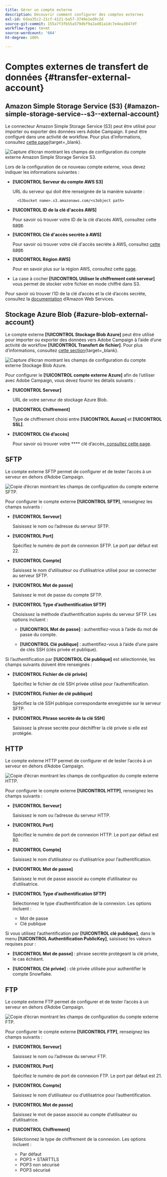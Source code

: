 ```yaml
---
title: Gérer un compte externe
description: Découvrir comment configurer des comptes externes
exl-id: 6daa35c2-21cf-4121-ba57-3749e1ed9c2d
source-git-commit: 155a7f3fb55a579dbf9a2ad81a1dc7e4ea3847df
workflow-type: tm+mt
source-wordcount: '664'
ht-degree: 100%

---
```


# Comptes externes de transfert de données {#transfer-external-account}

## Amazon Simple Storage Service (S3) {#amazon-simple-storage-service--s3--external-account}

Le connecteur Amazon Simple Storage Service (S3) peut être utilisé pour importer ou exporter des données vers Adobe Campaign. Il peut être configuré dans une activité de workflow. Pour plus d’informations, consultez [cette page](https://experienceleague.adobe.com/fr/docs/campaign-web/v8/wf/design-workflows/transfer-file){target=_blank}.

![Capture d’écran montrant les champs de configuration du compte externe Amazon Simple Storage Service S3.](assets/external-AWS.png)

Lors de la configuration de ce nouveau compte externe, vous devez indiquer les informations suivantes :

* **[!UICONTROL Serveur du compte AWS S3]**

  URL du serveur qui doit être renseignée de la manière suivante :

  `  <S3bucket name>.s3.amazonaws.com/<s3object path>`

* **[!UICONTROL ID de la clé d&#39;accès AWS]**

  Pour savoir où trouver votre ID de la clé d’accès AWS, consultez cette [page](https://docs.aws.amazon.com/general/latest/gr/aws-sec-cred-types.html#access-keys-and-secret-access-keys).

* **[!UICONTROL Clé d&#39;accès secrète à AWS]**

  Pour savoir où trouver votre clé d&#39;accès secrète à AWS, consultez [cette page](https://aws.amazon.com/fr/blogs/security/wheres-my-secret-access-key/).

* **[!UICONTROL Région AWS]**

  Pour en savoir plus sur la région AWS, consultez cette [page](https://aws.amazon.com/fr/about-aws/global-infrastructure/regions_az/).

* La case à cocher **[!UICONTROL Utiliser le chiffrement coté serveur]** vous permet de stocker votre fichier en mode chiffré dans S3.

Pour savoir où trouver l’ID de la clé d’accès et la clé d’accès secrète, consultez la [documentation](https://docs.aws.amazon.com/general/latest/gr/aws-sec-cred-types.html#access-keys-and-secret-access-keys) d’Amazon Web Services.

## Stockage Azure Blob {#azure-blob-external-account}

Le compte externe **[!UICONTROL Stockage Blob Azure]** peut être utilisé pour importer ou exporter des données vers Adobe Campaign à l’aide d’une activité de workflow **[!UICONTROL Transfert de fichier]**. Pour plus d’informations, consultez [cette section](https://experienceleague.adobe.com/fr/docs/campaign-web/v8/wf/design-workflows/transfer-file){target=_blank}.

![Capture d’écran montrant les champs de configuration du compte externe Stockage Blob Azure.](assets/external-azure.png)

Pour configurer le **[!UICONTROL compte externe Azure]** afin de l’utiliser avec Adobe Campaign, vous devez fournir les détails suivants :

* **[!UICONTROL Serveur]**

  URL de votre serveur de stockage Azure Blob.

* **[!UICONTROL Chiffrement]**

  Type de chiffrement choisi entre **[!UICONTROL Aucun]** et **[!UICONTROL SSL]**.

* **[!UICONTROL Clé d’accès]**

  Pour savoir où trouver votre **** clé d’accès[, consultez cette page](https://docs.microsoft.com/fr-fr/azure/storage/common/storage-account-keys-manage?tabs=azure-portal).

## SFTP

Le compte externe SFTP permet de configurer et de tester l’accès à un serveur en dehors d’Adobe Campaign.

![Copie d’écran montrant les champs de configuration du compte externe SFTP.](assets/ext-account-sftp.png)

Pour configurer le compte externe **[!UICONTROL SFTP]**, renseignez les champs suivants :

* **[!UICONTROL Serveur]**

  Saisissez le nom ou l’adresse du serveur SFTP.

* **[!UICONTROL Port]**

  Spécifiez le numéro de port de connexion SFTP. Le port par défaut est 22.

* **[!UICONTROL Compte]**

  Saisissez le nom d’utilisateur ou d’utilisatrice utilisé pour se connecter au serveur SFTP.

* **[!UICONTROL Mot de passe]**

  Saisissez le mot de passe du compte SFTP.

* **[!UICONTROL Type d’authentification SFTP]**

  Choisissez la méthode d’authentification auprès du serveur SFTP. Les options incluent :

   * **[!UICONTROL Mot de passe]** : authentifiez-vous à l’aide du mot de passe du compte.

   * **[!UICONTROL Clé publique]** : authentifiez-vous à l’aide d’une paire de clés SSH (clés privée et publique).

Si l’authentification par **[!UICONTROL Clé publique]** est sélectionnée, les champs suivants doivent être renseignés :

* **[!UICONTROL Fichier de clé privée]**

  Spécifiez le fichier de clé SSH privée utilisé pour l’authentification.

* **[!UICONTROL Fichier de clé publique]**

  Spécifiez la clé SSH publique correspondante enregistrée sur le serveur SFTP.

* **[!UICONTROL Phrase secrète de la clé SSH]**

  Saisissez la phrase secrète pour déchiffrer la clé privée si elle est protégée.

## HTTP

Le compte externe HTTP permet de configurer et de tester l’accès à un serveur en dehors d’Adobe Campaign.

![Copie d’écran montrant les champs de configuration du compte externe HTTP.](assets/ext-account-http.png)

Pour configurer le compte externe **[!UICONTROL HTTP]**, renseignez les champs suivants :

* **[!UICONTROL Serveur]**

  Saisissez le nom ou l’adresse du serveur HTTP.

* **[!UICONTROL Port]**

  Spécifiez le numéro de port de connexion HTTP. Le port par défaut est 80.

* **[!UICONTROL Compte]**

  Saisissez le nom d’utilisateur ou d’utilisatrice pour l’authentification.

* **[!UICONTROL Mot de passe]**

  Saisissez le mot de passe associé au compte d’utilisateur ou d’utilisatrice.

* **[!UICONTROL Type d’authentification SFTP]**

  Sélectionnez le type d’authentification de la connexion. Les options incluent :

   * Mot de passe
   * Clé publique

Si vous utilisez l’authentification par **[!UICONTROL clé publique]**, dans le menu **[!UICONTROL Authentification PublicKey]**, saisissez les valeurs requises pour :

* **[!UICONTROL Mot de passe]** : phrase secrète protégeant la clé privée, le cas échéant.

* **[!UICONTROL Clé privée]** : clé privée utilisée pour authentifier le compte Snowflake.



## FTP

Le compte externe FTP permet de configurer et de tester l’accès à un serveur en dehors d’Adobe Campaign.

![Copie d’écran montrant les champs de configuration du compte externe FTP.](assets/ext-account-ftp.png)

Pour configurer le compte externe **[!UICONTROL FTP]**, renseignez les champs suivants :

* **[!UICONTROL Serveur]**

  Saisissez le nom ou l’adresse du serveur FTP.

* **[!UICONTROL Port]**

  Spécifiez le numéro de port de connexion FTP. Le port par défaut est 21.

* **[!UICONTROL Compte]**

  Saisissez le nom d’utilisateur ou d’utilisatrice pour l’authentification.

* **[!UICONTROL Mot de passe]**

  Saisissez le mot de passe associé au compte d’utilisateur ou d’utilisatrice.

* **[!UICONTROL Chiffrement]**

  Sélectionnez le type de chiffrement de la connexion. Les options incluent :

   * Par défaut
   * POP3 + STARTTLS
   * POP3 non sécurisé
   * POP3 sécurisé
